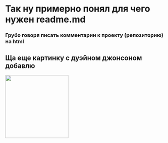 <h1>Так ну примерно понял для чего нужен readme.md</h1>
<h3>Грубо говоря писать комментарии к проекту (репозиторию) на html</h3>
<h2>Ща еще картинку с дуэйном джонсоном добавлю</h2>
<img width="200px" height="200px" align="center" src="https://avatars.mds.yandex.net/i?id=7bbac48ec9dc7dd3b9827fbbd991afa6cc2d8897-11003961-images-thumbs&n=13"/>
